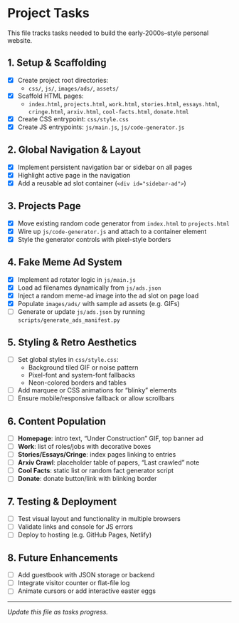 # Project Tasks
This file tracks tasks needed to build the early-2000s–style personal website.

## 1. Setup & Scaffolding
- [x] Create project root directories:
  - `css/`, `js/`, `images/ads/`, `assets/`
- [x] Scaffold HTML pages:
  - `index.html`, `projects.html`, `work.html`, `stories.html`,
    `essays.html`, `cringe.html`, `arxiv.html`, `cool-facts.html`, `donate.html`
- [x] Create CSS entrypoint: `css/style.css`
- [x] Create JS entrypoints: `js/main.js`, `js/code-generator.js`

## 2. Global Navigation & Layout
- [x] Implement persistent navigation bar or sidebar on all pages
- [x] Highlight active page in the navigation
- [x] Add a reusable ad slot container (`<div id="sidebar-ad">`)

## 3. Projects Page
- [x] Move existing random code generator from `index.html` to `projects.html`
- [x] Wire up `js/code-generator.js` and attach to a container element
- [x] Style the generator controls with pixel-style borders

## 4. Fake Meme Ad System
- [x] Implement ad rotator logic in `js/main.js`
- [x] Load ad filenames dynamically from `js/ads.json`
- [x] Inject a random meme-ad image into the ad slot on page load
- [x] Populate `images/ads/` with sample ad assets (e.g. GIFs)
- [ ] Generate or update `js/ads.json` by running `scripts/generate_ads_manifest.py`

## 5. Styling & Retro Aesthetics
- [ ] Set global styles in `css/style.css`:
  - Background tiled GIF or noise pattern
  - Pixel-font and system-font fallbacks
  - Neon-colored borders and tables
- [ ] Add marquee or CSS animations for “blinky” elements
- [ ] Ensure mobile/responsive fallback or allow scrollbars

## 6. Content Population
- [ ] **Homepage**: intro text, “Under Construction” GIF, top banner ad
- [ ] **Work**: list of roles/jobs with decorative boxes
- [ ] **Stories/Essays/Cringe**: index pages linking to entries
- [ ] **Arxiv Crawl**: placeholder table of papers, “Last crawled” note
- [ ] **Cool Facts**: static list or random fact generator script
- [ ] **Donate**: donate button/link with blinking border

## 7. Testing & Deployment
- [ ] Test visual layout and functionality in multiple browsers
- [ ] Validate links and console for JS errors
- [ ] Deploy to hosting (e.g. GitHub Pages, Netlify)

## 8. Future Enhancements
- [ ] Add guestbook with JSON storage or backend
- [ ] Integrate visitor counter or flat-file log
- [ ] Animate cursors or add interactive easter eggs
  
---
*Update this file as tasks progress.*